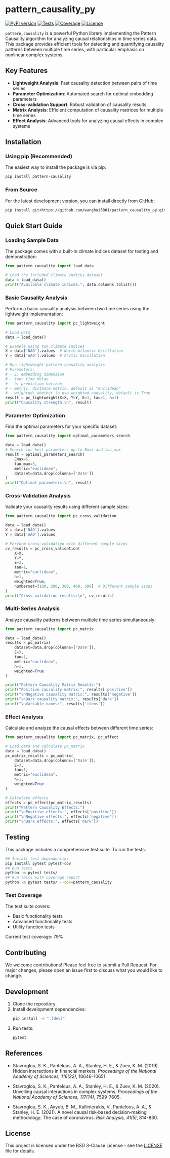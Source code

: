 # pattern_causality_py

[![PyPI version](https://img.shields.io/pypi/v/pattern-causality.svg)](https://badge.fury.io/py/pattern-causality)
[![Tests](https://github.com/wanghui5801/pattern_causality_py/actions/workflows/tests.yml/badge.svg)](https://github.com/wanghui5801/pattern_causality_py/actions/workflows/tests.yml)
[![Coverage](https://img.shields.io/badge/coverage-79%25-yellow.svg)](https://github.com/wanghui5801/pattern_causality_py)
[![License](https://img.shields.io/pypi/l/pattern-causality.svg)](https://github.com/wanghui5801/pattern_causality_py/blob/main/LICENSE)

`pattern_causality` is a powerful Python library implementing the Pattern Causality algorithm for analyzing causal relationships in time series data. This package provides efficient tools for detecting and quantifying causality patterns between multiple time series, with particular emphasis on nonlinear complex systems.

## Key Features

- **Lightweight Analysis**: Fast causality detection between pairs of time series
- **Parameter Optimization**: Automated search for optimal embedding parameters
- **Cross-validation Support**: Robust validation of causality results
- **Matrix Analysis**: Efficient computation of causality matrices for multiple time series
- **Effect Analysis**: Advanced tools for analyzing causal effects in complex systems

## Installation

### Using pip (Recommended)
The easiest way to install the package is via pip:

```bash
pip install pattern-causality
```

### From Source
For the latest development version, you can install directly from GitHub:

```bash
pip install git+https://github.com/wanghui5801/pattern_causality_py.git
```

## Quick Start Guide

### Loading Sample Data
The package comes with a built-in climate indices dataset for testing and demonstration:

```python
from pattern_causality import load_data

# Load the included climate indices dataset
data = load_data()
print("Available climate indices:", data.columns.tolist())
```

### Basic Causality Analysis
Perform a basic causality analysis between two time series using the lightweight implementation:

```python
from pattern_causality import pc_lightweight

# Load data
data = load_data()

# Example using two climate indices
X = data['NAO'].values  # North Atlantic Oscillation
Y = data['AAO'].values  # Arctic Oscillation

# Run lightweight pattern causality analysis
# Parameters:
# - E: embedding dimension
# - tau: time delay
# - h: prediction horizon
# - metric: distance metric, default is "euclidean"
# - weighted: whether to use weighted causality, default is True
result = pc_lightweight(X=X, Y=Y, E=3, tau=1, h=1)
print("Causality strength:\n", result)
```

### Parameter Optimization
Find the optimal parameters for your specific dataset:

```python
from pattern_causality import optimal_parameters_search

data = load_data()
# Search for best parameters up to Emax and tau_max
result = optimal_parameters_search(
    Emax=5, 
    tau_max=5, 
    metric="euclidean", 
    dataset=data.drop(columns=['Date'])
)
print("Optimal parameters:\n", result)
```

### Cross-Validation Analysis
Validate your causality results using different sample sizes:

```python
from pattern_causality import pc_cross_validation

data = load_data()
X = data['NAO'].values
Y = data['AAO'].values

# Perform cross-validation with different sample sizes
cv_results = pc_cross_validation(
    X=X,
    Y=Y,
    E=3,
    tau=1,
    metric="euclidean",
    h=1,
    weighted=True,
    numberset=[100, 200, 300, 400, 500]  # Different sample sizes
)
print("Cross-validation results:\n", cv_results)
```

### Multi-Series Analysis
Analyze causality patterns between multiple time series simultaneously:

```python
from pattern_causality import pc_matrix

data = load_data()
results = pc_matrix(
    dataset=data.drop(columns=['Date']),
    E=3,
    tau=1,
    metric="euclidean",
    h=1,
    weighted=True
)

print("Pattern Causality Matrix Results:")
print("Positive causality matrix:", results['positive'])
print("\nNegative causality matrix:", results['negative'])
print("\nDark causality matrix:", results['dark'])
print("\nVariable names:", results['items'])
```

### Effect Analysis
Calculate and analyze the causal effects between different time series:

```python
from pattern_causality import pc_matrix, pc_effect

# Load data and calculate pc_matrix
data = load_data()
pc_matrix_results = pc_matrix(
    dataset=data.drop(columns=['Date']),
    E=3,
    tau=1,
    metric="euclidean",
    h=1,
    weighted=True
)

# Calculate effects
effects = pc_effect(pc_matrix_results)
print("Pattern Causality Effects:")
print("\nPositive effects:", effects['positive'])
print("\nNegative effects:", effects['negative'])
print("\nDark effects:", effects['dark'])
```
## Testing

This package includes a comprehensive test suite. To run the tests:

```bash
## Install test dependencies
pip install pytest pytest-cov
## Run tests
python -m pytest tests/
## Run tests with coverage report
python -m pytest tests/ --cov=pattern_causality
```


### Test Coverage

The test suite covers:
- Basic functionality tests
- Advanced functionality tests
- Utility function tests

Current test coverage: 79%

## Contributing
We welcome contributions! Please feel free to submit a Pull Request. For major changes, please open an issue first to discuss what you would like to change.

## Development

1. Clone the repository
2. Install development dependencies:
   ```bash
   pip install -e ".[dev]"
   ```
3. Run tests:
   ```bash
   pytest
   ```

## References

- Stavroglou, S. K., Pantelous, A. A., Stanley, H. E., & Zuev, K. M.
  (2019). Hidden interactions in financial markets. _Proceedings of the
  National Academy of Sciences, 116(22)_, 10646-10651.

- Stavroglou, S. K., Pantelous, A. A., Stanley, H. E., & Zuev, K. M.
  (2020). Unveiling causal interactions in complex systems. _Proceedings
  of the National Academy of Sciences, 117(14)_, 7599-7605.

- Stavroglou, S. K., Ayyub, B. M., Kallinterakis, V., Pantelous, A. A.,
  & Stanley, H. E. (2021). A novel causal risk‐based decision‐making
  methodology: The case of coronavirus. _Risk Analysis, 41(5)_, 814-830.

## License
This project is licensed under the BSD 3-Clause License - see the [LICENSE](LICENSE) file for details.